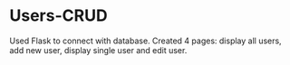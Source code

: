 # Users-CRUD

Used Flask to connect with database. Created 4 pages: display all users, add new user, display single user and edit user. 
